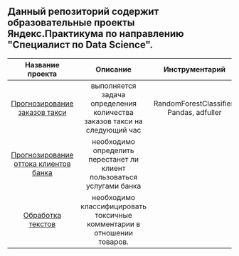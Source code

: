 ## Данный репозиторий содержит образовательные проекты Яндекс.Практикума по направлению "Специалист по Data Science".
| Название проекта | Описание | Инструментарий |
| :---------------: | :--------: | :--------------: |
| [Прогнозирование заказов такси](https://github.com/UrmatDzhunkeev/yandex_practicum/tree/master/time_series) | выполняется задача определения количества заказов такси на следующий час | RandomForestClassifier, Pandas, adfuller |
| [Прогнозирование оттока клиентов банка](https://github.com/UrmatDzhunkeev/yandex_practicum/tree/master/bank_customer_churn) | необходимо определить перестанет ли клиент пользоваться услугами банка |  |
| [Обработка текстов](https://github.com/UrmatDzhunkeev/yandex_practicum/tree/master/natural_language_processing) | необходимо классифицировать токсичные комментарии в отношении товаров. |  |
